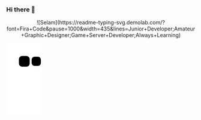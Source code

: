 ### Hi there 👋

<p align="center">![Selam](https://readme-typing-svg.demolab.com/?font=Fira+Code&pause=1000&width=435&lines=Junior+Developer;Amateur+Graphic+Designer;Game+Server+Developer;Always+Learning)
</p>


![Snake animation](https://github.com/rafaballerini/rafaballerini/blob/output/github-contribution-grid-snake.svg)
